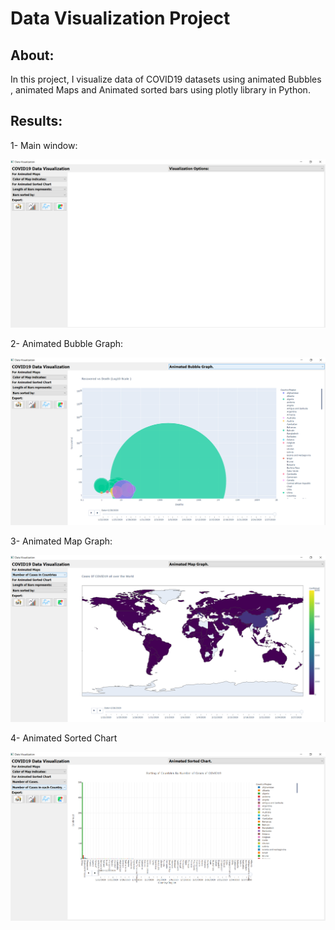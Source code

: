 # Data Visualization Project


## About:
<p>
In this project, I visualize data of COVID19 datasets using animated Bubbles , animated Maps and Animated sorted bars using plotly library in Python.
</p>

## Results:

1- Main window:

![](results/main_window.png)

2- Animated Bubble Graph:

![](results/animatedBubble.png)

3- Animated Map Graph:

 ![](results/animatedmap.png)

4- Animated Sorted Chart

![](results/animatedSortedChart.png)